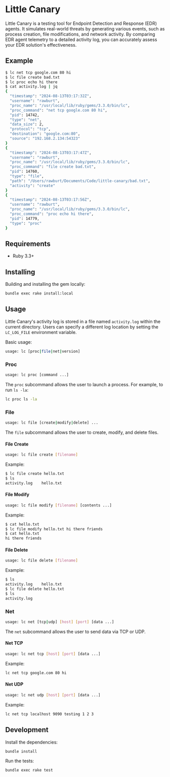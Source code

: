 # Little Canary

Little Canary is a testing tool for Endpoint Detection and Response (EDR) agents. It simulates real-world threats by generating various events, such as process creation, file modifications, and network activity. By comparing EDR agent telemetry to a detailed activity log, you can accurately assess your EDR solution's effectiveness.

## Example

```sh
$ lc net tcp google.com 80 hi
$ lc file create bad.txt
$ lc proc echo hi there
$ cat activity.log | jq
{
  "timestamp": "2024-08-13T03:17:32Z",
  "username": "rawburt",
  "proc_name": "/usr/local/lib/ruby/gems/3.3.0/bin/lc",
  "proc_command": "net tcp google.com 80 hi",
  "pid": 14742,
  "type": "net",
  "data_size": 2,
  "protocol": "tcp",
  "destination": "google.com:80",
  "source": "192.168.2.134:54323"
}
{
  "timestamp": "2024-08-13T03:17:47Z",
  "username": "rawburt",
  "proc_name": "/usr/local/lib/ruby/gems/3.3.0/bin/lc",
  "proc_command": "file create bad.txt",
  "pid": 14760,
  "type": "file",
  "path": "/Users/rawburt/Documents/Code/little-canary/bad.txt",
  "activity": "create"
}
{
  "timestamp": "2024-08-13T03:17:56Z",
  "username": "rawburt",
  "proc_name": "/usr/local/lib/ruby/gems/3.3.0/bin/lc",
  "proc_command": "proc echo hi there",
  "pid": 14779,
  "type": "proc"
}
```

## Requirements

* Ruby 3.3+

## Installing

Building and installing the gem locally:

```sh
bundle exec rake install:local
```

## Usage

Little Canary's activity log is stored in a file named `activity.log` within the current directory. Users can specify a different log location by setting the `LC_LOG_FILE` environment variable.

Basic usage:

```sh
usage: lc [proc|file|net|version]
```

### Proc

```sh
usage: lc proc [command ...]
```

The `proc` subcommand allows the user to launch a process. For example, to run `ls -la`:

```sh
lc proc ls -la
```

### File

```sh
usage: lc file [create|modify|delete] ...
```

The `file` subcommand allows the user to create, modify, and delete files.

#### File Create

```sh
usage: lc file create [filename]
```

Example:

```sh
$ lc file create hello.txt
$ ls
activity.log	hello.txt
```

#### File Modify

```sh
usage: lc file modify [filename] [contents ...]
```

Example:

```sh
$ cat hello.txt
$ lc file modify hello.txt hi there friends
$ cat hello.txt
hi there friends
```

#### File Delete

```sh
usage: lc file delete [filename]
```

Example:

```sh
$ ls
activity.log	hello.txt
$ lc file delete hello.txt
$ ls
activity.log
```

### Net

```sh
usage: lc net [tcp|udp] [host] [port] [data ...]
```

The `net` subcommand allows the user to send data via TCP or UDP.

#### Net TCP

```sh
usage: lc net tcp [host] [port] [data ...]
```

Example:

```sh
lc net tcp google.com 80 hi
```

#### Net UDP

```sh
usage: lc net udp [host] [port] [data ...]
```

Example:

```sh
lc net tcp localhost 9090 testing 1 2 3
```

## Development

Install the dependencies:

```sh
bundle install
```

Run the tests:

```sh
bundle exec rake test
```
